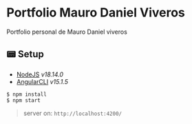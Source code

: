 # Portfolio Mauro Daniel Viveros
Portfolio personal de Mauro Daniel viveros


## 📟 Setup
- [NodeJS](https://nodejs.org) _v18.14.0_
- [AngularCLI](https://angular.io) _v15.1.5_

```
$ npm install
$ npm start
```

> server on: `http://localhost:4200/`